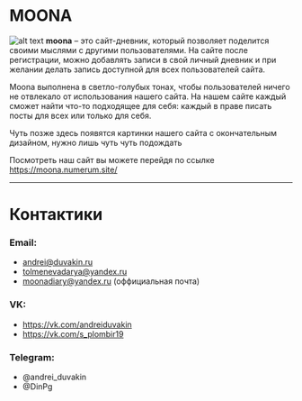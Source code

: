 # MOONA
![alt text](https://github.com/AndreiDuvakin/WebServerProject/blob/main/static/img/НадписьMoona.png)
**moona** – это сайт-дневник, который позволяет поделится своими мыслями с другими пользователями. На сайте после регистрации, можно добавлять записи в свой личный дневник и при желании делать запись доступной для всех пользователей сайта.

Moona выполнена в светло-голубых тонах, чтобы пользователей ничего не отвлекало от использования нашего сайта. На нашем сайте каждый сможет найти что-то подходящее для себя: каждый в праве писать посты для всех или только для себя. 

Чуть позже здесь появятся картинки нашего сайта с окончательным дизайном, нужно лишь чуть чуть подождать 

Посмотреть наш сайт вы можете перейдя по ссылке https://moona.numerum.site/
____
# Контактики
### Email: 
- andrei@duvakin.ru
- tolmenevadarya@yandex.ru
- moonadiary@yandex.ru (оффициальная почта)
### VK:
- https://vk.com/andreiduvakin
- https://vk.com/s_plombir19
### Telegram:
- @andrei_duvakin
- @DinPg
